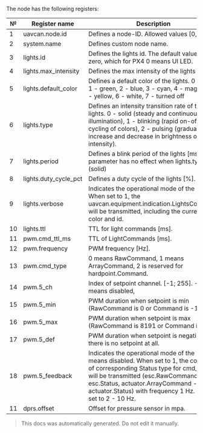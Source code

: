 The node has the following registers:

| №  | Register name           | Description |
| -- | ----------------------- | ----------- |
|  1 | uavcan.node.id          | Defines a node-ID. Allowed values [0,127]. |
|  2 | system.name             | Defines custom node name. |
|  3 | lights.id               | Defines the lights id. The default value is zero, which for PX4 0 means UI LED. |
|  4 | lights.max_intensity    | Defines the max intensity of the lights [%]. |
|  5 | lights.default_color    | Defines a default color of the lights. 0 - red, 1 - green, 2 - blue, 3 - cyan, 4 - magenta, 5 - yellow, 6 - white, 7 - turned off |
|  6 | lights.type             | Defines an intensity transition rate of the lights. 0 - solid (steady and continuous illumination), 1 - blinking (rapid on-off cycling of colors), 2 - pulsing (gradual increase and decrease in brightness or color intensity). |
|  7 | lights.period           | Defines a blink period of the lights [ms]. This parameter has no effect when lights.type=0 (solid) |
|  8 | lights.duty_cycle_pct   | Defines a duty cycle of the lights [%]. |
|  9 | lights.verbose          | Indicates the operational mode of the node. When set to 1, the uavcan.equipment.indication.LightsCommand will be transmitted, including the current LED color and id. |
| 10 | lights.ttl              | TTL for light commands [ms]. |
| 11 | pwm.cmd_ttl_ms          | TTL of LightCommands [ms]. |
| 12 | pwm.frequency           | PWM frequency [Hz]. |
| 13 | pwm.cmd_type            | 0 means RawCommand, 1 means ArrayCommand, 2 is reserved for hardpoint.Command. |
| 14 | pwm.5_ch                | Index of setpoint channel. [-1; 255]. -1 means disabled, |
| 15 | pwm.5_min               | PWM duration when setpoint is min (RawCommand is 0 or Command is -1.0) |
| 16 | pwm.5_max               | PWM duration when setpoint is max (RawCommand is 8191 or Command is 1.0) |
| 17 | pwm.5_def               | PWM duration when setpoint is negative or there is no setpoint at all. |
| 18 | pwm.5_feedback          | Indicates the operational mode of the node. 0 means disabled. When set to 1, the command of corresponding Status type for cmd_type will be transmitted (esc.RawCommand - esc.Status, actuator.ArrayCommand - actuator.Status) with frequency 1 Hz. When set to 2 - 10 Hz. |
|  11 | dprs.offset             | Offset for pressure sensor in mpa. |

> This docs was automatically generated. Do not edit it manually.

